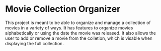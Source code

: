 
# Movie Collection Organizer

This project is meant to be able to organize and manage a collection of movies in a variety of ways. It has features to organize movies alphabetically or using the date the movie was released. It also allows the user to add or remove a movie from the colletion, which is visable when displaying the full collection.

